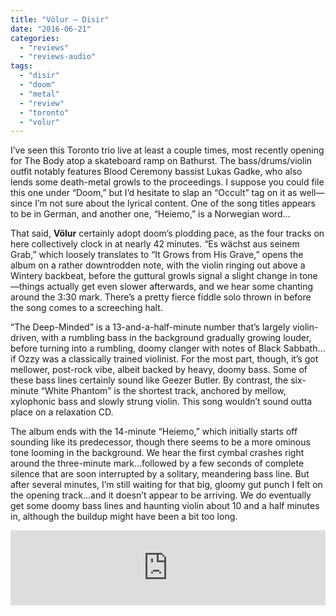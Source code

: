 ```yaml
---
title: "Völur – Disir"
date: "2016-06-21"
categories: 
  - "reviews"
  - "reviews-audio"
tags: 
  - "disir"
  - "doom"
  - "metal"
  - "review"
  - "toronto"
  - "volur"
---
```


I’ve seen this Toronto trio live at least a couple times, most recently opening for The Body atop a skateboard ramp on Bathurst. The bass/drums/violin outfit notably features Blood Ceremony bassist Lukas Gadke, who also lends some death-metal growls to the proceedings. I suppose you could file this one under “Doom,” but I’d hesitate to slap an “Occult” tag on it as well—since I’m not sure about the lyrical content. One of the song titles appears to be in German, and another one, “Heiemo,” is a Norwegian word…

That said, **Völur** certainly adopt doom’s plodding pace, as the four tracks on here collectively clock in at nearly 42 minutes. “Es wächst aus seinem Grab,” which loosely translates to “It Grows from His Grave,” opens the album on a rather downtrodden note, with the violin ringing out above a Wintery backbeat, before the guttural growls signal a slight change in tone—things actually get even slower afterwards, and we hear some chanting around the 3:30 mark. There’s a pretty fierce fiddle solo thrown in before the song comes to a screeching halt.

“The Deep-Minded” is a 13-and-a-half-minute number that’s largely violin-driven, with a rumbling bass in the background gradually growing louder, before turning into a rumbling, doomy clanger with notes of Black Sabbath…if Ozzy was a classically trained violinist. For the most part, though, it’s got mellower, post-rock vibe, albeit backed by heavy, doomy bass. Some of these bass lines certainly sound like Geezer Butler. By contrast, the six-minute “White Phantom” is the shortest track, anchored by mellow, xylophonic bass and slowly strung violin. This song wouldn’t sound outta place on a relaxation CD.

The album ends with the 14-minute “Heiemo,” which initially starts off sounding like its predecessor, though there seems to be a more ominous tone looming in the background. We hear the first cymbal crashes right around the three-minute mark…followed by a few seconds of complete silence that are soon interrupted by a solitary, meandering bass line. But after several minutes, I’m still waiting for that big, gloomy gut punch I felt on the opening track…and it doesn’t appear to be arriving. We do eventually get some doomy bass lines and haunting violin about 10 and a half minutes in, although the buildup might have been a bit too long.

<iframe style="border: 0; width: 100%; height: 120px;" src="https://bandcamp.com/EmbeddedPlayer/album=2675449049/size=large/bgcol=ffffff/linkcol=0687f5/tracklist=false/artwork=small/transparent=true/" width="300" height="150" seamless=""><a href="http://volur.bandcamp.com/album/disir">Disir by Völur</a></iframe>
